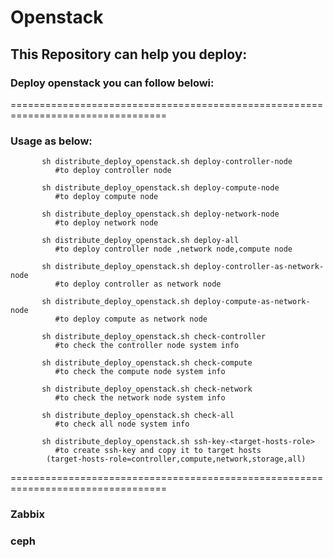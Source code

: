 #  Openstack

## This Repository can help you  deploy: 
  ###                  Deploy  openstack you can follow belowi:

=================================================================================
###                   Usage as below:   ###
           sh distribute_deploy_openstack.sh deploy-controller-node 
              #to deploy controller node 
             
           sh distribute_deploy_openstack.sh deploy-compute-node
              #to deploy compute node
             
           sh distribute_deploy_openstack.sh deploy-network-node
              #to deploy network node
                    
           sh distribute_deploy_openstack.sh deploy-all
              #to deploy controller node ,network node,compute node

           sh distribute_deploy_openstack.sh deploy-controller-as-network-node
              #to deploy controller as network node  
           
           sh distribute_deploy_openstack.sh deploy-compute-as-network-node
              #to deploy compute as network node

           sh distribute_deploy_openstack.sh check-controller 
              #to check the controller node system info

           sh distribute_deploy_openstack.sh check-compute
              #to check the compute node system info

           sh distribute_deploy_openstack.sh check-network
              #to check the network node system info
          
           sh distribute_deploy_openstack.sh check-all
              #to check all node system info 

           sh distribute_deploy_openstack.sh ssh-key-<target-hosts-role>
              #to create ssh-key and copy it to target hosts 
            (target-hosts-role=controller,compute,network,storage,all)
=================================================================================



  ###                   Zabbix 
  ###                   ceph 
